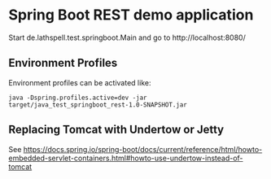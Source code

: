 Spring Boot REST demo application
=================================

Start de.lathspell.test.springboot.Main and go to http://localhost:8080/

Environment Profiles
--------------------

Environment profiles can be activated like:

    java -Dspring.profiles.active=dev -jar target/java_test_springboot_rest-1.0-SNAPSHOT.jar

Replacing Tomcat with Undertow or Jetty
----------------------------------------

See https://docs.spring.io/spring-boot/docs/current/reference/html/howto-embedded-servlet-containers.html#howto-use-undertow-instead-of-tomcat
